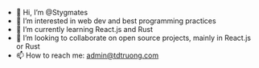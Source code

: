 - 👋 Hi, I’m @Stygmates
- 👀 I’m interested in web dev and best programming practices
- 🌱 I’m currently learning React.js and Rust
- 💞️ I’m looking to collaborate on open source projects, mainly in React.js or Rust
- 📫 How to reach me: admin@tdtruong.com
